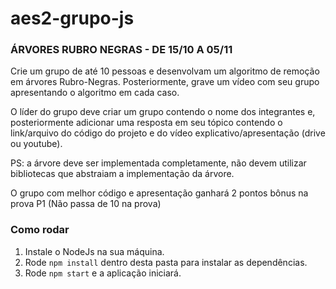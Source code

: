 # aes2-grupo-js

### ÁRVORES RUBRO NEGRAS - DE 15/10 A 05/11

Crie um grupo de até 10 pessoas e desenvolvam um algoritmo de remoção em árvores Rubro-Negras. Posteriormente, grave um vídeo com seu grupo apresentando o algoritmo em cada caso.

O líder do grupo deve criar um grupo contendo o nome dos integrantes e, posteriormente adicionar uma resposta em seu tópico contendo o link/arquivo do código do projeto e do vídeo explicativo/apresentação (drive ou youtube).

PS: a árvore deve ser implementada completamente, não devem utilizar bibliotecas que abstraiam a implementação da árvore.

O grupo com melhor código e apresentação ganhará 2 pontos bônus na prova P1 (Não passa de 10 na prova)

### Como rodar

1. Instale o NodeJs na sua máquina.
2. Rode `npm install` dentro desta pasta para instalar as dependências.
3. Rode `npm start` e a aplicação iniciará.
